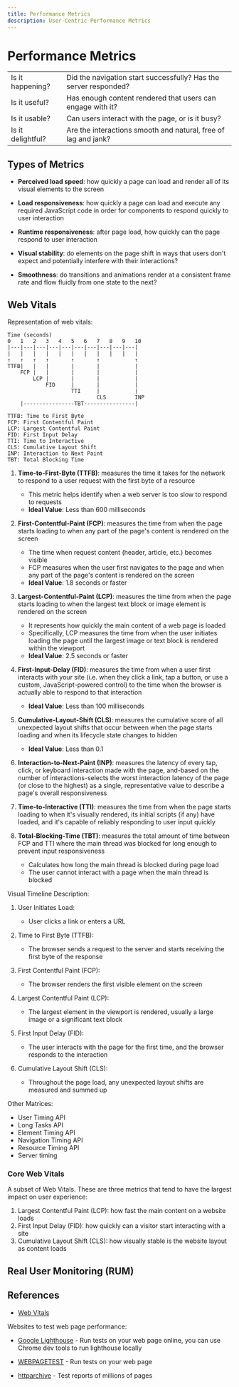 ```yaml
---
title: Performance Metrics
description: User-Centric Performance Metrics
---
```


# Performance Metrics

|                   |                                                                  |
| ----------------- | ---------------------------------------------------------------- |
| Is it happening?  | Did the navigation start successfully? Has the server responded? |
| Is it useful?     | Has enough content rendered that users can engage with it?       |
| Is it usable?     | Can users interact with the page, or is it busy?                 |
| Is it delightful? | Are the interactions smooth and natural, free of lag and jank?   |

## Types of Metrics

- **Perceived load speed**: how quickly a page can load and render all of its visual elements to the screen

- **Load responsiveness**: how quickly a page can load and execute any required JavaScript code in order for components to respond quickly to user interaction

- **Runtime responsiveness**: after page load, how quickly can the page respond to user interaction

- **Visual stability**: do elements on the page shift in ways that users don't expect and potentially interfere with their interactions?

- **Smoothness**: do transitions and animations render at a consistent frame rate and flow fluidly from one state to the next?

## Web Vitals

Representation of web vitals:

```text
Time (seconds)
0   1   2   3   4   5   6   7   8   9   10
|---|---|---|---|---|---|---|---|---|---|
|   |   |   |   |   |   |   |   |   |   |
↑   ↑   ↑   ↑       ↑       ↑           ↑
TTFB|   |   |       |       |           |
    FCP |   |       |       |           |
        LCP |       |       |           |
            FID     |       |           |
                    TTI     |           |
                            CLS         INP
    |----------------TBT----------------|

TTFB: Time to First Byte
FCP: First Contentful Paint
LCP: Largest Contentful Paint
FID: First Input Delay
TTI: Time to Interactive
CLS: Cumulative Layout Shift
INP: Interaction to Next Paint
TBT: Total Blocking Time
```

1. **Time-to-First-Byte (TTFB)**: measures the time it takes for the network to respond to a user request with the first byte of a resource

   - This metric helps identify when a web server is too slow to respond to requests
   - **Ideal Value**: Less than 600 milliseconds

2. **First-Contentful-Paint (FCP)**: measures the time from when the page starts loading to when any part of the page's content is rendered on the screen

   - The time when request content (header, article, etc.) becomes visible
   - FCP measures when the user first navigates to the page and when any part of the page's content is rendered on the screen
   - **Ideal Value**: 1.8 seconds or faster

3. **Largest-Contentful-Paint (LCP)**: measures the time from when the page starts loading to when the largest text block or image element is rendered on the screen

   - It represents how quickly the main content of a web page is loaded
   - Specifically, LCP measures the time from when the user initiates loading the page until the largest image or text block is rendered within the viewport
   - **Ideal Value**: 2.5 seconds or faster

4. **First-Input-Delay (FID)**: measures the time from when a user first interacts with your site (i.e. when they click a link, tap a button, or use a custom, JavaScript-powered control) to the time when the browser is actually able to respond to that interaction

   - **Ideal Value**: Less than 100 milliseconds

5. **Cumulative-Layout-Shift (CLS)**: measures the cumulative score of all unexpected layout shifts that occur between when the page starts loading and when its lifecycle state changes to hidden

   - **Ideal Value**: Less than 0.1

6. **Interaction-to-Next-Paint (INP)**: measures the latency of every tap, click, or keyboard interaction made with the page, and-based on the number of interactions-selects the worst interaction latency of the page (or close to the highest) as a single, representative value to describe a page's overall responsiveness

7. **Time-to-Interactive (TTI)**: measures the time from when the page starts loading to when it's visually rendered, its initial scripts (if any) have loaded, and it's capable of reliably responding to user input quickly

8. **Total-Blocking-Time (TBT)**: measures the total amount of time between FCP and TTI where the main thread was blocked for long enough to prevent input responsiveness

   - Calculates how long the main thread is blocked during page load
   - The user cannot interact with a page when the main thread is blocked

Visual Timeline Description:

1. User Initiates Load:

   - User clicks a link or enters a URL

2. Time to First Byte (TTFB):

   - The browser sends a request to the server and starts receiving the first byte of the response

3. First Contentful Paint (FCP):

   - The browser renders the first visible element on the screen

4. Largest Contentful Paint (LCP):

   - The largest element in the viewport is rendered, usually a large image or a significant text block

5. First Input Delay (FID):

   - The user interacts with the page for the first time, and the browser responds to the interaction

6. Cumulative Layout Shift (CLS):

   - Throughout the page load, any unexpected layout shifts are measured and summed up

Other Matrices:

- User Timing API
- Long Tasks API
- Element Timing API
- Navigation Timing API
- Resource Timing API
- Server timing

### Core Web Vitals

A subset of Web Vitals. These are three metrics that tend to have the largest impact on user experience:

1. Largest Contentful Paint (LCP): how fast the main content on a website loads
2. First Input Delay (FID): how quickly can a visitor start interacting with a site
3. Cumulative Layout Shift (CLS): how visually stable is the website layout as content loads

## Real User Monitoring (RUM)

## References

- [Web Vitals](https://web.dev/articles/vitals)

Websites to test web page performance:

- [Google Lighthouse](https://web.dev/measure/) - Run tests on your web page online, you can use Chrome dev tools to run lighthouse locally

- [WEBPAGETEST](https://www.webpagetest.org/) - Run tests on your web page

- [httparchive](https://httparchive.org/) - Test reports of millions of pages
